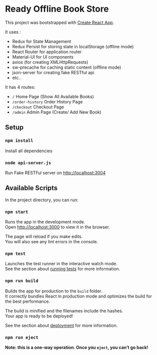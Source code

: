 # Ready Offline Book Store
This project was bootstrapped with [Create React App](https://github.com/facebookincubator/create-react-app).

It uses :
- Redux for State Management
- Redux Persist for storing state in localStorage (offline mode)
- React Router for application router
- Material-UI for UI components
- axios (for creating XMLHttpRequests)
- sw-precache for caching static content (offline mode)
- json-server for creating fake RESTful api
- etc..

It has 4  routes:
- `/` Home Page (Show All Available Books)
- `/order-history` Order History Page
- `/checkout` Checkout Page
- `/admin` Admin Page (Create/ Add New Book)

## Setup 

### `npm install`
Install all dependencies

### `node api-server.js`
Run Fake RESTFul server on <http://localhost:3004>



## Available Scripts

In the project directory, you can run:

### `npm start`

Runs the app in the development mode.<br>
Open [http://localhost:3000](http://localhost:3000) to view it in the browser.

The page will reload if you make edits.<br>
You will also see any lint errors in the console.

### `npm test`

Launches the test runner in the interactive watch mode.<br>
See the section about [running tests](#running-tests) for more information.

### `npm run build`

Builds the app for production to the `build` folder.<br>
It correctly bundles React in production mode and optimizes the build for the best performance.

The build is minified and the filenames include the hashes.<br>
Your app is ready to be deployed!

See the section about [deployment](#deployment) for more information.

### `npm run eject`

**Note: this is a one-way operation. Once you `eject`, you can’t go back!**